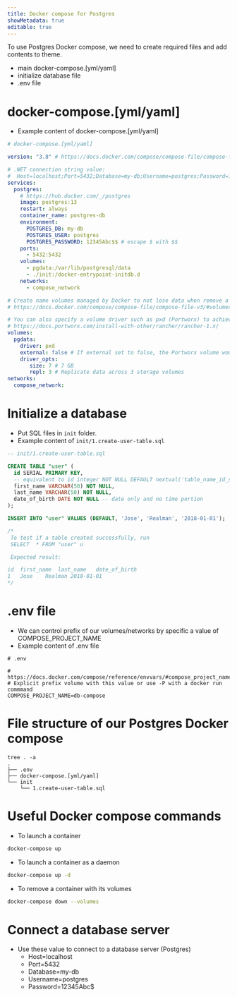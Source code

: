 ```yaml
---
title: Docker compose for Postgres
showMetadata: true
editable: true
---
```


To use Postgres Docker compose, we need to create required files and add contents to theme.
- main docker-compose.[yml/yaml]
- initialize database file
- .env file

# docker-compose.[yml/yaml]
- Example content of docker-compose.[yml/yaml]
```yml
# docker-compose.[yml/yaml]

version: "3.8" # https://docs.docker.com/compose/compose-file/compose-file-v3/

# .NET connection string value:
#  Host=localhost;Port=5432;Database=my-db;Username=postgres;Password=12345Abc$
services:
  postgres:
    # https://hub.docker.com/_/postgres
    image: postgres:13
    restart: always
    container_name: postgres-db
    environment:
      POSTGRES_DB: my-db
      POSTGRES_USER: postgres
      POSTGRES_PASSWORD: 12345Abc$$ # escape $ with $$
    ports:
      - 5432:5432
    volumes:
      - pgdata:/var/lib/postgresql/data
      - ./init:/docker-entrypoint-initdb.d
    networks:
      - compose_network

# Create name volumes managed by Docker to not lose data when remove a container
# https://docs.docker.com/compose/compose-file/compose-file-v3/#volumes

# You can also specify a volume driver such as pxd (Portworx) to achieve high performance read/write for container storage volumes.
# https://docs.portworx.com/install-with-other/rancher/rancher-1.x/
volumes:
  pgdata:
    driver: pxd
    external: false # If external set to false, the Portworx volume would be automactically created if the volume is not exist.
    driver_opts:
       size: 7 # 7 GB
       repl: 3 # Replicate data across 3 storage volumes
networks:
  compose_network:
```

# Initialize a database
- Put SQL files in `init` folder.
- Example content of `init/1.create-user-table.sql`
```sql
-- init/1.create-user-table.sql

CREATE TABLE "user" (
  id SERIAL PRIMARY KEY,
  -- equivalent to id integer NOT NULL DEFAULT nextval('table_name_id_seq')
  first_name VARCHAR(50) NOT NULL,
  last_name VARCHAR(50) NOT NULL,
  date_of_birth DATE NOT NULL -- date only and no time portion
);

INSERT INTO "user" VALUES (DEFAULT, 'Jose', 'Realman', '2018-01-01');

/*
 To test if a table created successfully, run
 SELECT  * FROM "user" u

 Expected result:

id	first_name	last_name	date_of_birth
1	Jose	Realman	2018-01-01
*/
```

# .env file
- We can control prefix of our volumes/networks by specific a value of COMPOSE_PROJECT_NAME
- Example content of .env file
```
# .env

# https://docs.docker.com/compose/reference/envvars/#compose_project_name
# Explicit prefix volume with this value or use -P with a docker run commmand
COMPOSE_PROJECT_NAME=db-compose
```

# File structure of our Postgres Docker compose
```
tree . -a
.
├── .env
├── docker-compose.[yml/yaml]
└── init
    └── 1.create-user-table.sql
```

#  Useful Docker compose commands
- To launch a container
```sh
docker-compose up
```

- To launch a container as a daemon
```sh
docker-compose up -d
```

- To remove a container with its volumes
```sh
docker-compose down --volumes
```

# Connect a database server
- Use these value to connect to a database server (Postgres)
  - Host=localhost
  - Port=5432
  - Database=my-db
  - Username=postgres
  - Password=12345Abc$
